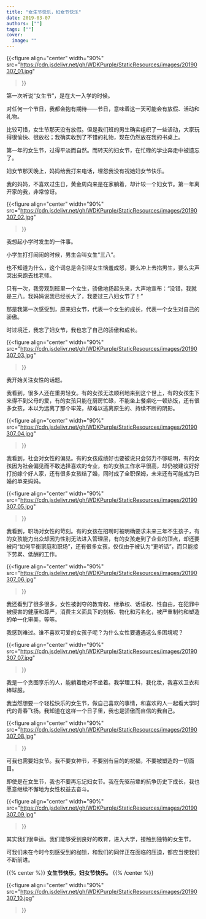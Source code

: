 ```yaml
---
title: "女生节快乐，妇女节快乐"
date: 2019-03-07
authors: [""]
tags: [""]
cover:
  image: ""
---
```


{{<figure
align="center"
width="90%"
src="https://cdn.jsdelivr.net/gh/WDKPurple/StaticResources/images/20190307_01.jpg"
>}}

第一次听说“女生节”，是在大一入学的时候。

对任何一个节日，我都会抱有期待——节日，意味着这一天可能会有放假、活动和礼物。

比较可惜，女生节那天没有放假。但是我们班的男生确实组织了一些活动，大家玩得很愉快、很放松；我确实收到了不错的礼物，现在仍然放在我的书桌上。

第一年的女生节，过得平淡而自然。而转天的妇女节，在忙碌的学业奔走中被遗忘了。

妇女节那天晚上，妈妈给我打来电话，埋怨我没有祝她妇女节快乐。

我的妈妈，不喜欢过生日，黄金周向来是在家躺着，却计较一个妇女节。第一年离开家的我，非常惊讶。

{{<figure
align="center"
width="90%"
src="https://cdn.jsdelivr.net/gh/WDKPurple/StaticResources/images/20190307_02.jpg"
>}}

我想起小学时发生的一件事。

小学生打打闹闹的时候，男生会叫女生“三八”。

也不知道为什么，这个词总是会引得女生恼羞成怒，要么冲上去掐男生，要么尖声哭出来跑去找老师。

只有一次，我旁观到班里一个女生，骄傲地扬起头来，大声地宣布：“没错，我就是三八。我妈妈说我已经长大了，我要过三八妇女节了！”

那是我第一次感受到，原来妇女节，代表一个女生的成长，代表一个女生对自己的骄傲。

时过境迁，我忘了妇女节，我也忘了自己的骄傲和成长。

{{<figure
align="center"
width="90%"
src="https://cdn.jsdelivr.net/gh/WDKPurple/StaticResources/images/20190307_03.jpg"
>}}

我开始关注女性的话题。

我看到，很多人还在重男轻女。有的女孩无法顺利地来到这个世上，有的女孩生下来得不到父母的爱，有的女孩只能在厨房忙碌，不能坐上餐桌吃一顿热饭，还有很多女孩，本以为远离了那个牢笼，却难以逃离原生的、持续不断的阴影。

{{<figure
align="center"
width="90%"
src="https://cdn.jsdelivr.net/gh/WDKPurple/StaticResources/images/20190307_04.jpg"
>}}

我看到，社会对女性的偏见。有的女孩成绩好也要被说只会努力不够聪明，有的女孩因为社会偏见而不敢选择喜欢的专业，有的女孩工作水平很高，却仍被建议好好打扮嫁个好人家，还有很多女孩结了婚，同时成了全职保姆，未来还有可能成为已婚的单亲妈妈。

{{<figure
align="center"
width="90%"
src="https://cdn.jsdelivr.net/gh/WDKPurple/StaticResources/images/20190307_05.jpg"
>}}

我看到，职场对女性的苛刻。有的女孩在招聘时被明确要求未来三年不生孩子，有的女孩能力出众却因为性别无法进入管理层，有的女孩走到了企业的顶点，却还要被问“如何平衡家庭和职场”，还有很多女孩，仅仅由于被认为“更听话”，而只能接下劳累、低酬的工作。

{{<figure
align="center"
width="90%"
src="https://cdn.jsdelivr.net/gh/WDKPurple/StaticResources/images/20190307_06.jpg"
>}}

我还看到了很多很多，女性被剥夺的教育权、继承权、话语权、性自由，在犯罪中被侵害的健康和尊严，消费主义面具下的刻板、物化和污名化，被严重制约和塑造的单一化审美，等等。

我感到难过。谁不喜欢可爱的女孩子呢？为什么女性要遭遇这么多困境呢？

{{<figure
align="center"
width="90%"
src="https://cdn.jsdelivr.net/gh/WDKPurple/StaticResources/images/20190307_07.jpg"
>}}

我是一个贪图享乐的人，能躺着绝对不坐着。我学理工科，我化妆，我喜欢卫衣和棒球服。

我当然想要一个轻松快乐的女生节，做自己喜欢的事情，和喜欢的人一起看大学时代的青春飞扬。我知道在这样一个日子里，我也是骄傲而自信的我自己。

{{<figure
align="center"
width="90%"
src="https://cdn.jsdelivr.net/gh/WDKPurple/StaticResources/images/20190307_08.jpg"
>}}

可我也需要妇女节。我不要女神节，不要别有目的的祝福，不要被塑造的一切面目。

即使是在女生节，我也不要再忘记妇女节。我在先驱前辈的抗争历史下成长，我也愿意继续不懈地为女性权益去奋斗。

{{<figure
align="center"
width="90%"
src="https://cdn.jsdelivr.net/gh/WDKPurple/StaticResources/images/20190307_09.jpg"
>}}

其实我们很幸运。我们能够受到良好的教育，进入大学，接触到独特的女生节。

可我们未在今时今刻感受到的枷锁，和我们的同伴正在面临的压迫，都应当使我们不断前进。

{{% center %}}
**女生节快乐，妇女节快乐。**
{{% /center %}}
<br>

{{<figure
align="center"
width="90%"
src="https://cdn.jsdelivr.net/gh/WDKPurple/StaticResources/images/20190307_10.jpg"
>}}
